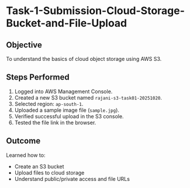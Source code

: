 # Task-1-Submission-Cloud-Storage-Bucket-and-File-Upload

## Objective
To understand the basics of cloud object storage using AWS S3.

## Steps Performed
1. Logged into AWS Management Console.
2. Created a new S3 bucket named `rajani-s3-task01-20251020`.
3. Selected region: `ap-south-1`.
4. Uploaded a sample image file (`sample.jpg`).
5. Verified successful upload in the S3 console.
6. Tested the file link in the browser.

## Outcome
Learned how to:
- Create an S3 bucket
- Upload files to cloud storage
- Understand public/private access and file URLs
